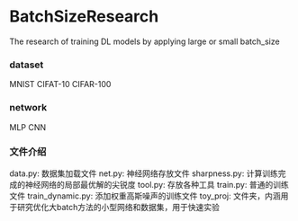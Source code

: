 # BatchSizeResearch
The research of training DL models by applying large or small batch_size

### dataset
MNIST
CIFAT-10
CIFAR-100

### network
MLP
CNN

### 文件介绍

data.py:    数据集加载文件
net.py:     神经网络存放文件
sharpness.py:   计算训练完成的神经网络的局部最优解的尖锐度
tool.py:    存放各种工具
train.py:   普通的训练文件
train_dynamic.py:   添加权重高斯噪声的训练文件
toy_proj:   文件夹，内涵用于研究优化大batch方法的小型网络和数据集，用于快速实验